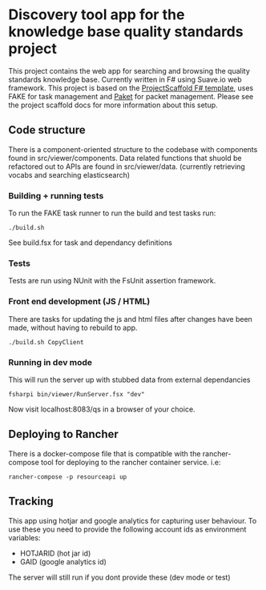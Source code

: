 # Discovery tool app for the knowledge base quality standards project

This project contains the web app for searching and browsing the quality standards knowledge base.  Currently written in F# using Suave.io web framework. This project is based on the [ProjectScaffold F# template](http://fsprojects.github.io/ProjectScaffold/), uses FAKE for task management and [Paket](http://fsprojects.github.io/Paket/) for packet management.  Please see the project scaffold docs for more information about this setup.

## Code structure
There is a component-oriented structure to the codebase with components found in src/viewer/components.  Data related functions that shuold be refactored out to APIs are found in src/viewer/data.   (currently retrieving vocabs and searching elasticsearch)


### Building + running tests
To run the FAKE task runner to run the build and test tasks run:
```
./build.sh
```
See build.fsx for task and dependancy definitions

### Tests
Tests are run using NUnit with the FsUnit assertion framework.

### Front end development (JS / HTML)

There are tasks for updating the js and html files after changes have been made, without having to rebuild to app.
```
./build.sh CopyClient
```

### Running in dev mode

This will run the server up with stubbed data from external dependancies

```
fsharpi bin/viewer/RunServer.fsx "dev"
```

Now visit localhost:8083/qs in a browser of your choice.


## Deploying to Rancher
There is a docker-compose file that is compatible with the rancher-compose tool for deploying to the rancher container service.
i.e:
```
rancher-compose -p resourceapi up
```

## Tracking
This app using hotjar and google analytics for capturing user behaviour.  To use these you need to provide the following account ids as environment variables:

* HOTJARID (hot jar id)
* GAID (google analytics id)

The server will still run if you dont provide these (dev mode or test)
